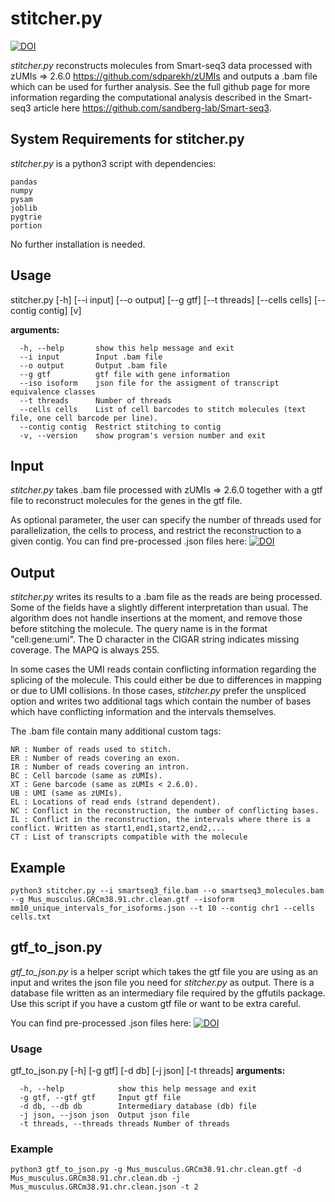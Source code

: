 # stitcher.py
[![DOI](https://zenodo.org/badge/258522635.svg)](https://zenodo.org/badge/latestdoi/258522635)

_stitcher.py_ reconstructs molecules from Smart-seq3 data processed with zUMIs => 2.6.0 https://github.com/sdparekh/zUMIs and outputs a .bam file which can be used for further analysis. See the full github page for more information regarding the computational analysis described in the Smart-seq3 article here https://github.com/sandberg-lab/Smart-seq3.

## System Requirements for stitcher.py

_stitcher.py_  is a python3 script with dependencies:
```
pandas
numpy
pysam
joblib
pygtrie
portion
```
No further installation is needed.

## Usage

stitcher.py [-h] [--i input] [--o output] [--g gtf] 
            [--t threads] [--cells cells] [--contig contig] [v]

**arguments:**
```
  -h, --help       show this help message and exit
  --i input        Input .bam file
  --o output       Output .bam file
  --g gtf          gtf file with gene information
  --iso isoform    json file for the assigment of transcript equivalence classes
  --t threads      Number of threads
  --cells cells    List of cell barcodes to stitch molecules (text file, one cell barcode per line).
  --contig contig  Restrict stitching to contig
  -v, --version    show program's version number and exit
```
## Input

_stitcher.py_ takes .bam file processed with zUMIs => 2.6.0 together with a gtf file to reconstruct molecules for the genes in the gtf file.

As optional parameter, the user can specify the number of threads used for parallelization, the cells to process, and restrict the reconstruction to a given contig. You can find pre-processed .json files here: [![DOI](https://zenodo.org/badge/DOI/10.5281/zenodo.4028428.svg)](https://doi.org/10.5281/zenodo.4028428)


## Output 

_stitcher.py_ writes its results to a .bam file as the reads are being processed. Some of the fields have a slightly different interpretation than usual. The algorithm does not handle insertions at the moment, and remove those before stitching the molecule. The query name is in the format "cell:gene:umi". The D character in the CIGAR string indicates missing coverage. The MAPQ is always 255. 

In some cases the UMI reads contain conflicting information regarding the splicing of the molecule. This could either be due to differences in mapping or due to UMI collisions. In those cases, _stitcher.py_ prefer the unspliced option and writes two additional tags which contain the number of bases which have conflicting information and the intervals themselves. 

The .bam file contain many additional custom tags:

```
NR : Number of reads used to stitch.
ER : Number of reads covering an exon.
IR : Number of reads covering an intron.
BC : Cell barcode (same as zUMIs).
XT : Gene barcode (same as zUMIs < 2.6.0).
UB : UMI (same as zUMIs).
EL : Locations of read ends (strand dependent).
NC : Conflict in the reconstruction, the number of conflicting bases.
IL : Conflict in the reconstruction, the intervals where there is a conflict. Written as start1,end1,start2,end2,...
CT : List of transcripts compatible with the molecule
```

## Example 

```
python3 stitcher.py --i smartseq3_file.bam --o smartseq3_molecules.bam --g Mus_musculus.GRCm38.91.chr.clean.gtf --isoform mm10_unique_intervals_for_isoforms.json --t 10 --contig chr1 --cells cells.txt
```
## gtf_to_json.py

_gtf_to_json.py_ is a helper script which takes the gtf file you are using as an input and writes the json file you need for _stitcher.py_ as output. There is a database file written as an intermediary file required by the gffutils package. Use this script if you have a custom gtf file or want to be extra careful.

You can find pre-processed .json files here: [![DOI](https://zenodo.org/badge/DOI/10.5281/zenodo.4028428.svg)](https://doi.org/10.5281/zenodo.4028428)

### Usage 
gtf_to_json.py [-h] [-g gtf] [-d db] [-j json] [-t threads]
**arguments:**
```
  -h, --help            show this help message and exit
  -g gtf, --gtf gtf     Input gtf file
  -d db, --db db        Intermediary database (db) file
  -j json, --json json  Output json file
  -t threads, --threads threads Number of threads
```
### Example
```
python3 gtf_to_json.py -g Mus_musculus.GRCm38.91.chr.clean.gtf -d Mus_musculus.GRCm38.91.chr.clean.db -j Mus_musculus.GRCm38.91.chr.clean.json -t 2

```

